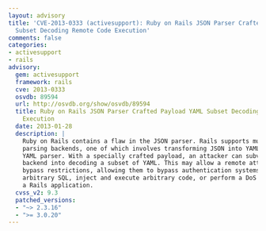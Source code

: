 ```yaml
---
layout: advisory
title: 'CVE-2013-0333 (activesupport): Ruby on Rails JSON Parser Crafted Payload YAML
  Subset Decoding Remote Code Execution'
comments: false
categories:
- activesupport
- rails
advisory:
  gem: activesupport
  framework: rails
  cve: 2013-0333
  osvdb: 89594
  url: http://osvdb.org/show/osvdb/89594
  title: Ruby on Rails JSON Parser Crafted Payload YAML Subset Decoding Remote Code
    Execution
  date: 2013-01-28
  description: |
    Ruby on Rails contains a flaw in the JSON parser. Rails supports multiple
    parsing backends, one of which involves transforming JSON into YAML via the
    YAML parser. With a specially crafted payload, an attacker can subvert the
    backend into decoding a subset of YAML. This may allow a remote attacker to
    bypass restrictions, allowing them to bypass authentication systems, inject
    arbitrary SQL, inject and execute arbitrary code, or perform a DoS attack on
    a Rails application.
  cvss_v2: 9.3
  patched_versions:
  - "~> 2.3.16"
  - ">= 3.0.20"
---
```

